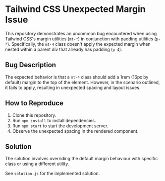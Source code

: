 # Tailwind CSS Unexpected Margin Issue

This repository demonstrates an uncommon bug encountered when using Tailwind CSS's margin utilities (`mt-*`) in conjunction with padding utilities (`p-*`).  Specifically, the `mt-4` class doesn't apply the expected margin when nested within a parent div that already has padding (`p-4`).

## Bug Description

The expected behavior is that a `mt-4` class should add a 1rem (16px by default) margin to the top of the element. However, in the scenario outlined, it fails to apply, resulting in unexpected spacing and layout issues.

## How to Reproduce

1. Clone this repository.
2. Run `npm install` to install dependencies.
3. Run `npm start` to start the development server.
4. Observe the unexpected spacing in the rendered component.

## Solution

The solution involves overriding the default margin behaviour with specific class or using a different utility.

See `solution.js` for the implemented solution.